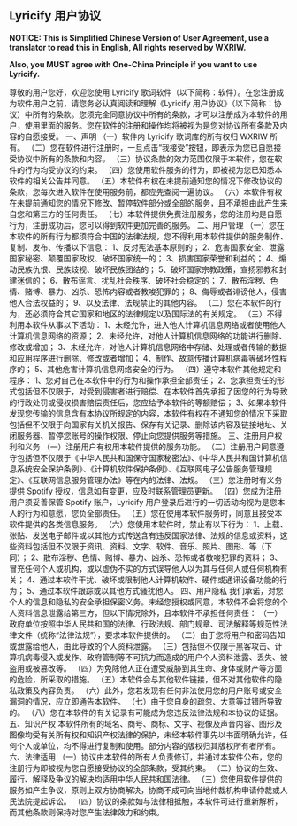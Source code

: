 ## Lyricify 用户协议

**NOTICE: This is Simplified Chinese Version of User Agreement, use a translator to read this in English, All rights reserved by WXRIW.**

**Also, you MUST agree with One-China Principle if you want to use Lyricify.**

尊敬的用户您好，欢迎您使用 Lyricify 歌词软件（以下简称：软件）。在您注册成为软件用户之前，请您务必认真阅读和理解《Lyricify 用户协议》（以下简称：协议）中所有的条款。您须完全同意协议中所有的条款，才可以注册成为本软件的用户，使用里面的服务。您在软件的注册和操作均将被视为是您对协议所有条款及内容的自愿接受。
一、声明
（一）软件内 Lyricify 歌词库的所有权归 WXRIW 所有。
（二）您在软件进行注册时，一旦点击“我接受”按钮，即表示为您已自愿接受协议中所有的条款和内容。
（三）协议条款的效力范围仅限于本软件，您在软件的行为均受协议的约束。
（四）您使用软件服务的行为，即被视为您已知悉本软件的相关公告并同意。
（五）本软件有权在未提前通知您的情况下修改协议的条款，您每次进入软件在使用服务前，都应先查阅一遍协议。
（六）本软件有权在未提前通知您的情况下修改、暂停软件部分或全部的服务，且不承担由此产生来自您和第三方的任何责任。
（七）本软件提供免费注册服务，您的注册均是自愿行为，注册成功后，您可以得到软件更加完善的服务。
二、用户管理
（一）您在本软件的所有行为都须符合中国的法律法规，您不得利用本软件提供的服务制作、复制、发布、传播以下信息：
1、反对宪法基本原则的；
2、危害国家安全、泄露国家秘密、颠覆国家政权、破坏国家统一的；
3、损害国家荣誉和利益的；
4、煽动民族仇恨、民族歧视、破坏民族团结的；
5、破坏国家宗教政策，宣扬邪教和封建迷信的；
6、散布谣言、扰乱社会秩序、破坏社会稳定的；
7、散布淫秽、色情、赌博、暴力、凶杀、恐怖内容或者教唆犯罪的；
8、侮辱或者诽谤他人，侵害他人合法权益的；
9、以及法律、法规禁止的其他内容。
（二）您在本软件的行为，还必须符合其它国家和地区的法律规定以及国际法的有关规定。
（三）不得利用本软件从事以下活动：
1、未经允许，进入他人计算机信息网络或者使用他人计算机信息网络的资源；
2、未经允许，对他人计算机信息网络的功能进行删除、修改或增加；
3、未经允许，对他人计算机信息网络中存储、处理或者传输的数据和应用程序进行删除、修改或者增加；
4、制作、故意传播计算机病毒等破坏性程序的；
5、其他危害计算机信息网络安全的行为。
（四）遵守本软件其他规定和程序：
1、您对自己在本软件中的行为和操作承担全部责任；
2、您承担责任的形式包括但不仅限于，对受到侵害者进行赔偿、在本软件首先承担了因您的行为导致的行政处罚或侵权损害赔偿责任后，您应给予本软件的等额赔偿；
3、如果本软件发现您传输的信息含有本协议所规定的内容，本软件有权在不通知您的情况下采取包括但不仅限于向国家有关机关报告、保存有关记录、删除该内容及链接地址、关闭服务器、暂停您账号的操作权限、停止向您提供服务等措施。
三、注册用户权利和义务
（一）注册用户有权用本软件提供的服务功能。
（二）注册用户同意遵守包括但不仅限于《中华人民共和国保守国家秘密法》、《中华人民共和国计算机信息系统安全保护条例》、《计算机软件保护条例》、《互联网电子公告服务管理规定》、《互联网信息服务管理办法》等在内的法律、法规。
（三）您注册时有义务提供 Spotify 授权，信息如有变更，应及时联系管理员更新。
（四）您成为注册用户须妥善保管 Spotify 账户，Lyricify 用户登录后进行的一切活动均视为是您本人的行为和意愿，您负全部责任。
（五）您在使用本软件服务时，同意且接受本软件提供的各类信息服务。
（六）您使用本软件时，禁止有以下行为：
1、上载、张贴、发送电子邮件或以其他方式传送含有违反国家法律、法规的信息或资料，这些资料包括但不仅限于资讯、资料、文字、软件、音乐、照片、图形、等（下同）；
2、散布淫秽、色情、赌博、暴力、凶杀、恐怖或者教唆犯罪的资料；
3、冒充任何个人或机构，或以虚伪不实的方式误导他人以为其与任何人或任何机构有关；
4、通过本软件干扰、破坏或限制他人计算机软件、硬件或通讯设备功能的行为；
5、通过本软件跟踪或以其他方式骚扰他人。
四、用户隐私
我们承诺，对您个人的信息和隐私的安全承担保密义务。未经您授权或同意，本软件不会将您的个人资料信息泄露给第三方，但以下情况除外，且本软件不承担任何责任：
（一）政府单位按照中华人民共和国的法律、行政法规、部门规章、司法解释等规范性法律文件（统称“法律法规”），要求本软件提供的。
（二）由于您将用户和密码告知或泄露给他人，由此导致的个人资料泄露。
（三）包括但不仅限于黑客攻击、计算机病毒侵入或发作、政府管制等不可抗力而造成的用户个人资料泄露、丢失、被盗用或被篡改等。
（四）为免除他人正在遭受威胁到其生命、身体或财产等方面的危险，所采取的措施。
（五）本软件会与其他软件链接，但不对其他软件的隐私政策及内容负责。
（六）此外，您若发现有任何非法使用您的用户账号或安全漏洞的情况，应立即通告本软件。
（七）由于您自身的疏忽、大意等过错所导致的。
（八）您在本软件的有关记录有可能成为您违反法律法规和本协议的证据。
五、知识产权
本软件所有的域名、商号、商标、文字、视像及声音内容、图形及图像均受有关所有权和知识产权法律的保护，未经本软件事先以书面明确允许，任何个人或单位，均不得进行复制和使用。部分内容的版权归其版权所有者所有。
六、法律适用
（一）协议由本软件的所有人负责修订，并通过本软件公布，您的注册行为即被视为您自愿接受协议的全部条款，受其约束。
（二）协议的生效、履行、解释及争议的解决均适用中华人民共和国法律。
（三）您使用软件提供的服务如产生争议，原则上双方协商解决，协商不成可向当地仲裁机构申请仲裁或人民法院提起诉讼。
（四）协议的条款如与法律相抵触，本软件可进行重新解析，而其他条款则保持对您产生法律效力和约束。